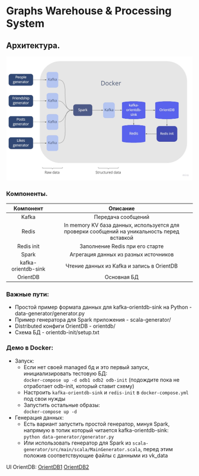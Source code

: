 # Graphs Warehouse & Processing System
## Архитектура. 

![архитектура проекта](architecture.jpg)
### Компоненты. 

|       Компонент       |                                             Описание                                             |
|:-------------------:|:------------------------------------------------------------------------------------------------:|
|    Kafka     |                                         Передача сообщений                                           |
|        Redis        |                    In memory KV база данных, используется для проверки сообщений на уникальность перед вставкой                    |
|     Redis init      |                                         Заполнение Redis при его старте                                           |
|    Spark     |                                         Агрегация данных из разных источников                                          |
| kafka-orientdb-sink |                                         Чтение данных из Kafka и запись в OrientDB                                          |
|      OrientDB       | Основная БД |


### Важные пути:
* Простой пример формата данных для kafka-orientdb-sink на Python - data-generator/generator.py
* Пример генератора для Spark приложения - scala-generator/
* Distributed конфиги OrientDB - orientdb/
* Схема БД - orientdb-init/setup.txt

### Демо в Docker:
- Запуск: 
  - Если нет своей managed бд и это первый запуск, инициализировать тестовую БД:\
  ``docker-compose up -d odb1 odb2 odb-init`` (подождите пока не отработает odb-init, который ставит схему)
  - Настроить `kafka-orientdb-sink` и `redis-init` в `docker-compose.yml` под свои нужды
  - Запустить остальные образы:\
  ``docker-compose up -d``
- Генерация данных: 
  - Есть вариант запустить простой генератор, минуя Spark, напрямую в топик который читается kafka-orientdb-sink:\
  ``python data-generator/generator.py``
  - Или использовать генератор для Spark из ``scala-generator/src/main/scala/MainGenerator.scala``, перед этим положив соответствующие файлы с данными из vk_data
  

UI OrientDB: [OrientDB1](http://localhost:2481)  [OrientDB2](http://localhost:2482)